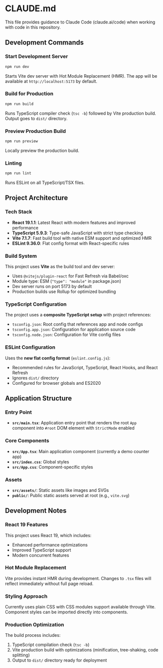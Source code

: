 # CLAUDE.md

This file provides guidance to Claude Code (claude.ai/code) when working with code in this repository.

## Development Commands

### Start Development Server
```bash
npm run dev
```
Starts Vite dev server with Hot Module Replacement (HMR). The app will be available at `http://localhost:5173` by default.

### Build for Production
```bash
npm run build
```
Runs TypeScript compiler check (`tsc -b`) followed by Vite production build. Output goes to `dist/` directory.

### Preview Production Build
```bash
npm run preview
```
Locally preview the production build.

### Linting
```bash
npm run lint
```
Runs ESLint on all TypeScript/TSX files.

## Project Architecture

### Tech Stack
- **React 19.1.1**: Latest React with modern features and improved performance
- **TypeScript 5.9.3**: Type-safe JavaScript with strict type checking
- **Vite 7.1.7**: Fast build tool with native ESM support and optimized HMR
- **ESLint 9.36.0**: Flat config format with React-specific rules

### Build System
This project uses **Vite** as the build tool and dev server:
- Uses `@vitejs/plugin-react` for Fast Refresh via Babel/oxc
- Module type: ESM (`"type": "module"` in package.json)
- Dev server runs on port 5173 by default
- Production builds use Rollup for optimized bundling

### TypeScript Configuration
The project uses a **composite TypeScript setup** with project references:
- `tsconfig.json`: Root config that references app and node configs
- `tsconfig.app.json`: Configuration for application source code
- `tsconfig.node.json`: Configuration for Vite config files

### ESLint Configuration
Uses the **new flat config format** (`eslint.config.js`):
- Recommended rules for JavaScript, TypeScript, React Hooks, and React Refresh
- Ignores `dist/` directory
- Configured for browser globals and ES2020

## Application Structure

### Entry Point
- **`src/main.tsx`**: Application entry point that renders the root `App` component into `#root` DOM element with `StrictMode` enabled

### Core Components
- **`src/App.tsx`**: Main application component (currently a demo counter app)
- **`src/index.css`**: Global styles
- **`src/App.css`**: Component-specific styles

### Assets
- **`src/assets/`**: Static assets like images and SVGs
- **`public/`**: Public static assets served at root (e.g., `vite.svg`)

## Development Notes

### React 19 Features
This project uses React 19, which includes:
- Enhanced performance optimizations
- Improved TypeScript support
- Modern concurrent features

### Hot Module Replacement
Vite provides instant HMR during development. Changes to `.tsx` files will reflect immediately without full page reload.

### Styling Approach
Currently uses plain CSS with CSS modules support available through Vite. Component styles can be imported directly into components.

### Production Optimization
The build process includes:
1. TypeScript compilation check (`tsc -b`)
2. Vite production build with optimizations (minification, tree-shaking, code splitting)
3. Output to `dist/` directory ready for deployment
